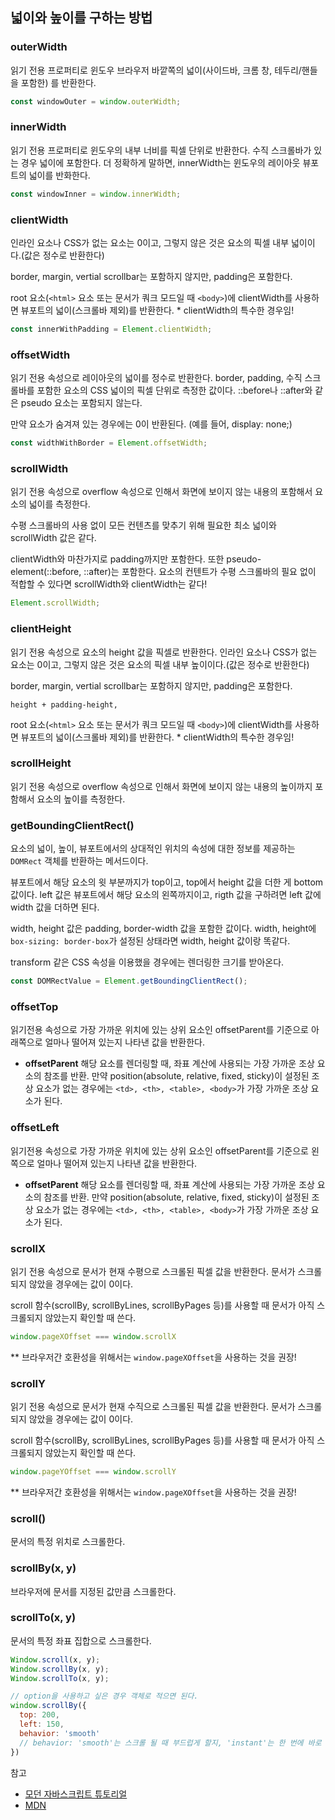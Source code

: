 ## 넓이와 높이를 구하는 방법

### outerWidth
읽기 전용 프로퍼티로 윈도우 브라우저 바깥쪽의 넓이(사이드바, 크롬 창, 테두리/핸들을 포함한) 를 반환한다.

```javascript
const windowOuter = window.outerWidth;
```


### innerWidth
읽기 전용 프로퍼티로 윈도우의 내부 너비를 픽셀 단위로 반환한다. 수직 스크롤바가 있는 경우 넓이에 포함한다.
더 정확하게 말하면, innerWidth는 윈도우의 레이아웃 뷰포트의 넓이를 반화한다.

```javascript
const windowInner = window.innerWidth;
```
### clientWidth
인라인 요소나 CSS가 없는 요소는 0이고, 그렇지 않은 것은 요소의 픽셀 내부 넓이이다.(값은 정수로 반환한다)

 border, margin, vertial scrollbar는 포함하지 않지만, padding은 포함한다.

 root 요소(`<html>` 요소 또는 문서가  쿼크 모드일 때 `<body>`)에 clientWidth를 사용하면 뷰포트의 넓이(스크롤바 제외)를 반환한다. * clientWidth의 특수한 경우임!

```javascript
const innerWithPadding = Element.clientWidth;
```
### offsetWidth
읽기 전용 속성으로 레이아웃의 넓이를 정수로 반환한다. border, padding, 수직 스크롤바를 포함한 요소의 CSS 넓이의 픽셀 단위로 측정한 값이다. ::before나 ::after와 같은 pseudo 요소는 포함되지 않는다.

만약 요소가 숨겨져 있는 경우에는 0이 반환된다. (예를 들어, display: none;)

```javascript
const widthWithBorder = Element.offsetWidth;
```

### scrollWidth
읽기 전용 속성으로 overflow 속성으로 인해서 화면에 보이지 않는 내용의 포함해서 요소의 넓이를 측정한다.

수평 스크롤바의 사용 없이 모든 컨텐츠를 맞추기 위해 필요한 최소 넓이와 scrollWidth 값은 같다.

clientWidth와 마찬가지로 padding까지만 포함한다. 또한 pseudo-element(::before, ::after)는 포함한다. 요소의 컨텐트가 수평 스크롤바의 필요 없이 적합할 수 있다면 scrollWidth와 clientWidth는 같다!

```javascript
Element.scrollWidth;
```

### clientHeight
읽기 전용 속성으로 요소의 height 값을 픽셀로 반환한다.
인라인 요소나 CSS가 없는 요소는 0이고, 그렇지 않은 것은 요소의 픽셀 내부 높이이다.(값은 정수로 반환한다)

 border, margin, vertial scrollbar는 포함하지 않지만, padding은 포함한다.

 `height + padding-height,`


 root 요소(`<html>` 요소 또는 문서가  쿼크 모드일 때 `<body>`)에 clientWidth를 사용하면 뷰포트의 넓이(스크롤바 제외)를 반환한다. * clientWidth의 특수한 경우임!


### scrollHeight

읽기 전용 속성으로 overflow 속성으로 인해서 화면에 보이지 않는 내용의 높이까지 포함해서 요소의 높이를 측정한다.

### getBoundingClientRect()

요소의 넓이, 높이, 뷰포트에서의 상대적인 위치의 속성에 대한 정보를 제공하는 `DOMRect` 객체를 반환하는 메서드이다.

뷰포트에서 해당 요소의 윗 부분까지가 top이고, top에서 height 값을 더한 게 bottom 값이다. left 값은 뷰포트에서 해당 요소의 왼쪽까지이고, rigth 값을 구하려면 left 값에 width 값을 더하면 된다.

width, height 값은 padding, border-width 값을 포함한 값이다. width, height에 `box-sizing: border-box`가 설정된 상태라면 width, height 값이랑 똑같다.

transform 같은 CSS 속성을 이용했을 경우에는 렌더링한 크기를 받아온다.

```javascript
const DOMRectValue = Element.getBoundingClientRect();
```

### offsetTop
읽기전용 속성으로 가장 가까운 위치에 있는 상위 요소인 offsetParent를 기준으로 아래쪽으로 얼마나 떨어져 있는지 나타낸 값을 반환한다.

- **offsetParent**
해당 요소를 렌더링할 때, 좌표 계산에 사용되는 가장 가까운 조상 요소의 참조를 반환. 만약 position(absolute, relative, fixed, sticky)이 설정된 조상 요소가 없는 경우에는 `<td>, <th>, <table>, <body>`가 가장 가까운 조상 요소가 된다.

### offsetLeft
읽기전용 속성으로 가장 가까운 위치에 있는 상위 요소인 offsetParent를 기준으로 왼쪽으로 얼마나 떨어져 있는지 나타낸 값을 반환한다.

- **offsetParent**
해당 요소를 렌더링할 때, 좌표 계산에 사용되는 가장 가까운 조상 요소의 참조를 반환. 만약 position(absolute, relative, fixed, sticky)이 설정된 조상 요소가 없는 경우에는 `<td>, <th>, <table>, <body>`가 가장 가까운 조상 요소가 된다.


### scrollX
읽기 전용 속성으로 문서가 현재 수평으로 스크롤된 픽셀 값을 반환한다. 문서가 스크롤 되지 않았을 경우에는 값이 0이다.

scroll 함수(scrollBy, scrollByLines, scrollByPages 등)를 사용할 때 문서가 아직 스크롤되지 않았는지 확인할 때 쓴다.

```javascript
window.pageXOffset === window.scrollX
```
** 브라우저간 호환성을 위해서는 `window.pageXOffset`을 사용하는 것을 권장!

### scrollY
읽기 전용 속성으로 문서가 현재 수직으로 스크롤된 픽셀 값을 반환한다. 문서가 스크롤 되지 않았을 경우에는 값이 0이다.

scroll 함수(scrollBy, scrollByLines, scrollByPages 등)를 사용할 때 문서가 아직 스크롤되지 않았는지 확인할 때 쓴다.

```javascript
window.pageYOffset === window.scrollY
```
** 브라우저간 호환성을 위해서는 `window.pageXOffset`을 사용하는 것을 권장!

### scroll()
문서의 특정 위치로 스크롤한다.

### scrollBy(x, y)
브라우저에 문서를 지정된 값만큼 스크롤한다.

### scrollTo(x, y)
문서의 특정 좌표 집합으로 스크롤한다.

```javascript
Window.scroll(x, y);
Window.scrollBy(x, y);
Window.scrollTo(x, y);

// option을 사용하고 싶은 경우 객체로 적으면 된다.
window.scrollBy({
  top: 200,
  left: 150,
  behavior: 'smooth'
  // behavior: 'smooth'는 스크롤 될 때 부드럽게 할지, 'instant'는 한 번에 바로 갈지, 'auto, default'는 브라우저가 선택하도록 할지 지정
})
```

참고
- [모던 자바스크립트 튜토리얼](https://ko.javascript.info/size-and-scroll)
- [MDN](https://developer.mozilla.org/en-US/https://developer.mozilla.org/en-US/)